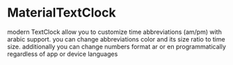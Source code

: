 # MaterialTextClock
modern TextClock allow you to customize time abbreviations (am/pm) with arabic support. you can change abbreviations color and its size ratio to time size. additionally you can change numbers format ar or en programmatically regardless of app or device languages
